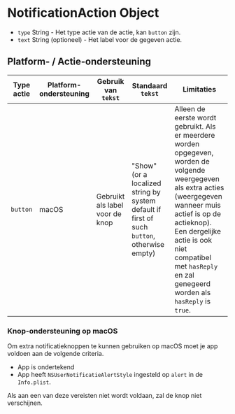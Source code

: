 # NotificationAction Object

* `type` String - Het type actie van de actie, kan `button` zijn.
* `text` String (optioneel) - Het label voor de gegeven actie.

## Platform- / Actie-ondersteuning

| Type actie | Platform-ondersteuning | Gebruik van `tekst`             | Standaard `tekst`                                                                           | Limitaties                                                                                                                                                                                                                                                                            |
| ---------- | ---------------------- | ------------------------------- | ------------------------------------------------------------------------------------------- | ------------------------------------------------------------------------------------------------------------------------------------------------------------------------------------------------------------------------------------------------------------------------------------- |
| `button`   | macOS                  | Gebruikt als label voor de knop | "Show" (or a localized string by system default if first of such `button`, otherwise empty) | Alleen de eerste wordt gebruikt. Als er meerdere worden opgegeven, worden de volgende weergegeven als extra acties (weergegeven wanneer muis actief is op de actieknop). Een dergelijke actie is ook niet compatibel met `hasReply` en zal genegeerd worden als `hasReply` is `true`. |

### Knop-ondersteuning op macOS

Om extra notificatieknoppen te kunnen gebruiken op macOS moet je app voldoen aan de volgende criteria.

* App is ondertekend
* App heeft `NSUserNotificatieAlertStyle` ingesteld op `alert` in de `Info.plist`.

Als aan een van deze vereisten niet wordt voldaan, zal de knop niet verschijnen.